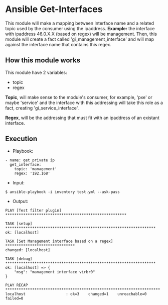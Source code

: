 # Ansible Get-Interfaces
This module will make a mapping between Interface name and a related topic used by the consumer using the ipaddress.
**Example:** the interface with ipaddress 46.0.X.X (based on regex) will be management.
Then, this module will create a fact called 'gi_management_interface' and will map against the interface name that contains this regex.

## How this module works
This module have 2 variables:
- topic
- regex

**Topic**, will make sense to the module's consumer, for example, 'pxe' or maybe 'service' and the interface with this addressing will take this role as a fact, creating 'gi_service_interface'.

**Regex**, will be the addressing that must fit with an ipaddress of an existant interface.

## Execution
- Playbook:
```
- name: get private ip
  get_interface:
    topic: 'management'
    regex: '192.168'
```

- Input:
```
$ ansible-playbook -i inventory test.yml --ask-pass
```

- Output:
```
PLAY [Test filter plugin] ******************************************************

TASK [setup] *******************************************************************
ok: [localhost]

TASK [Set Management interface based on a regex] *******************************
changed: [localhost]

TASK [debug] *******************************************************************
ok: [localhost] => {
    "msg": "management interface virbr0"
}

PLAY RECAP *********************************************************************
localhost                  : ok=3    changed=1    unreachable=0    failed=0   
```
